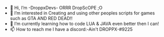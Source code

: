 - 👋 Hi, I’m -DroppxDevs- ORRR DropScOPE ;O
- 👀 I’m interested in Creating and using other peoples scripts for games such as GTA AND RED DEAD!!
- 🌱 I’m currently learning how to code LUA & JAVA even better then I can!
- 📫 How to reach me I have a discord:-Ain't DROPPX-#9225

<!---
-DroppxDevs- is a ✨ special ✨ repository because its `README.md` (this file) appears on your GitHub profile.
You can click the Preview link to take a look at your changes.
--->
